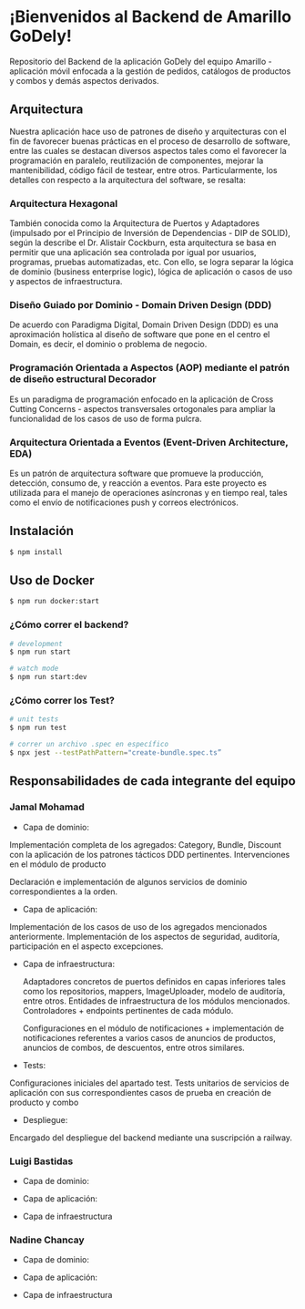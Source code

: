 # ¡Bienvenidos al Backend de Amarillo GoDely!

Repositorio del Backend de la aplicación GoDely del equipo Amarillo - aplicación móvil enfocada a la gestión de pedidos, catálogos de productos y combos y demás aspectos derivados.

## Arquitectura

Nuestra aplicación hace uso de patrones de diseño y arquitecturas con el fin de favorecer buenas prácticas en el proceso de desarrollo de software, entre las cuales se destacan diversos aspectos tales como el favorecer la programación en paralelo, reutilización de componentes, mejorar la mantenibilidad, código fácil de testear, entre otros. Particularmente, los detalles con respecto a la arquitectura del software, se resalta:

### Arquitectura Hexagonal

También conocida como la Arquitectura de Puertos y Adaptadores (impulsado por el Principio de Inversión de Dependencias - DIP de SOLID), según la describe el Dr. Alistair Cockburn, esta arquitectura se basa en permitir que una aplicación sea controlada por igual por usuarios, programas, pruebas automatizadas, etc. Con ello, se logra separar la lógica de dominio (business enterprise logic), lógica de aplicación o casos de uso y aspectos de infraestructura.

### Diseño Guiado por Dominio - Domain Driven Design (DDD)

De acuerdo con Paradigma Digital, Domain Driven Design (DDD) es una aproximación holística al diseño de software que pone en el centro el Domain, es decir, el dominio o problema de negocio.

### Programación Orientada a Aspectos (AOP) mediante el patrón de diseño estructural Decorador

Es un paradigma de programación enfocado en la aplicación de Cross Cutting Concerns - aspectos transversales ortogonales para ampliar la funcionalidad de los casos de uso de forma pulcra.

### Arquitectura Orientada a Eventos (Event-Driven Architecture, EDA)

Es un patrón de arquitectura software que promueve la producción, detección, consumo de, y reacción a eventos. Para este proyecto es utilizada para el manejo de operaciones asíncronas y en tiempo real, tales como el envío de notificaciones push y correos electrónicos.

## Instalación

```bash
$ npm install
```

## Uso de Docker
```bash
$ npm run docker:start 
```

### ¿Cómo correr el backend?

```bash
# development
$ npm run start

# watch mode
$ npm run start:dev
```

### ¿Cómo correr los Test?

```bash
# unit tests
$ npm run test

# correr un archivo .spec en específico
$ npx jest --testPathPattern="create-bundle.spec.ts”
```

## Responsabilidades de cada integrante del equipo

### Jamal Mohamad

- Capa de dominio:


Implementación completa de los agregados: Category, Bundle, Discount con la aplicación de los patrones tácticos DDD pertinentes. Intervenciones en el módulo de producto

Declaración e implementación de algunos servicios de dominio correspondientes a la orden.


- Capa de aplicación:


Implementación de los casos de uso de los agregados mencionados anteriormente. Implementación de los aspectos de seguridad, auditoría, participación en el aspecto excepciones.


- Capa de infraestructura: 

	Adaptadores concretos de puertos definidos en capas inferiores tales como los repositorios, mappers, ImageUploader, modelo de auditoría, entre otros. Entidades de infraestructura de los módulos mencionados. Controladores + endpoints pertinentes de cada módulo.


	Configuraciones en el módulo de notificaciones + implementación de notificaciones referentes a varios casos de anuncios de productos, anuncios de combos, de descuentos, entre otros similares.

- Tests:

Configuraciones iniciales del apartado test. Tests unitarios de servicios de aplicación con sus correspondientes casos de prueba en creación de producto y combo


- Despliegue:

Encargado del despliegue del backend mediante una suscripción a railway.

### Luigi Bastidas

- Capa de dominio:


- Capa de aplicación:


- Capa de infraestructura

### Nadine Chancay

- Capa de dominio:


- Capa de aplicación:


- Capa de infraestructura

